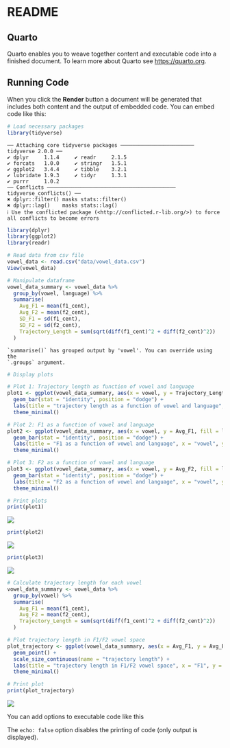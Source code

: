 # README

## Quarto

Quarto enables you to weave together content and executable code into a
finished document. To learn more about Quarto see <https://quarto.org>.

## Running Code

When you click the **Render** button a document will be generated that
includes both content and the output of embedded code. You can embed
code like this:

``` r
# Load necessary packages
library(tidyverse)
```

    ── Attaching core tidyverse packages ──────────────────────── tidyverse 2.0.0 ──
    ✔ dplyr     1.1.4     ✔ readr     2.1.5
    ✔ forcats   1.0.0     ✔ stringr   1.5.1
    ✔ ggplot2   3.4.4     ✔ tibble    3.2.1
    ✔ lubridate 1.9.3     ✔ tidyr     1.3.1
    ✔ purrr     1.0.2     
    ── Conflicts ────────────────────────────────────────── tidyverse_conflicts() ──
    ✖ dplyr::filter() masks stats::filter()
    ✖ dplyr::lag()    masks stats::lag()
    ℹ Use the conflicted package (<http://conflicted.r-lib.org/>) to force all conflicts to become errors

``` r
library(dplyr)
library(ggplot2)
library(readr)

# Read data from csv file
vowel_data <- read.csv("data/vowel_data.csv")
View(vowel_data)

# Manipulate dataframe
vowel_data_summary <- vowel_data %>%
  group_by(vowel, language) %>%
  summarise(
    Avg_F1 = mean(f1_cent),
    Avg_F2 = mean(f2_cent),
    SD_F1 = sd(f1_cent),
    SD_F2 = sd(f2_cent),
    Trajectory_Length = sum(sqrt(diff(f1_cent)^2 + diff(f2_cent)^2))
  )
```

    `summarise()` has grouped output by 'vowel'. You can override using the
    `.groups` argument.

``` r
# Display plots

# Plot 1: Trajectory length as function of vowel and language
plot1 <- ggplot(vowel_data_summary, aes(x = vowel, y = Trajectory_Length, fill = language)) +
  geom_bar(stat = "identity", position = "dodge") +
  labs(title = "trajectory length as a function of vowel and language", x = "vowel", y = "trajectory length") +
  theme_minimal()

# Plot 2: F1 as a function of vowel and language
plot2 <- ggplot(vowel_data_summary, aes(x = vowel, y = Avg_F1, fill = language)) +
  geom_bar(stat = "identity", position = "dodge") +
  labs(title = "F1 as a function of vowel and language", x = "vowel", y = "Avg F1") +
  theme_minimal()

# Plot 3: F2 as a function of vowel and language
plot3 <- ggplot(vowel_data_summary, aes(x = vowel, y = Avg_F2, fill = language)) +
  geom_bar(stat = "identity", position = "dodge") +
  labs(title = "F2 as a function of vowel and language", x = "vowel", y = "Avg F2") +
  theme_minimal()

# Print plots
print(plot1)
```

![](README_files/figure-commonmark/unnamed-chunk-1-1.png)

``` r
print(plot2)
```

![](README_files/figure-commonmark/unnamed-chunk-1-2.png)

``` r
print(plot3)
```

![](README_files/figure-commonmark/unnamed-chunk-1-3.png)

``` r
# Calculate trajectory length for each vowel
vowel_data_summary <- vowel_data %>%
  group_by(vowel) %>%
  summarise(
    Avg_F1 = mean(f1_cent),
    Avg_F2 = mean(f2_cent),
    Trajectory_Length = sum(sqrt(diff(f1_cent)^2 + diff(f2_cent)^2))
  )

# Plot trajectory length in F1/F2 vowel space
plot_trajectory <- ggplot(vowel_data_summary, aes(x = Avg_F1, y = Avg_F2, size = Trajectory_Length)) +
  geom_point() +
  scale_size_continuous(name = "trajectory length") +
  labs(title = "trajectory length in F1/F2 vowel space", x = "F1", y = "F2") +
  theme_minimal()

# Print plot
print(plot_trajectory)
```

![](README_files/figure-commonmark/unnamed-chunk-1-4.png)

You can add options to executable code like this

The `echo: false` option disables the printing of code (only output is
displayed).
